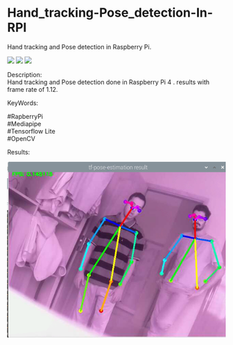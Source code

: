 # Hand_tracking-Pose_detection-In-RPI
Hand tracking and Pose detection in Raspberry Pi.



![](https://img.shields.io/badge/Mediapipe-AI-Red)
![](https://img.shields.io/badge/OpenCV-Computer%20Vision-yellowgreen)
![](https://img.shields.io/badge/Tensorflow%20Lite-Object%20Tracking-green)



Description:  <br />
Hand tracking and Pose detection done in Raspberry Pi 4 . results with frame rate of 1.12.

KeyWords:

#RapberryPi <br />
#Mediapipe  <br />
#Tensorflow Lite <br />
#OpenCV <br />


Results:

![](https://github.com/Firos333/Hand_tracking-Pose_detection-In-RPI/blob/main/cam2.png?raw=true)

